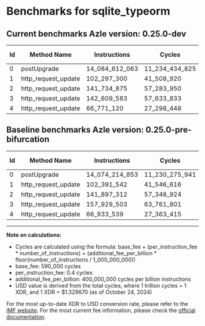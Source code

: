 # Benchmarks for sqlite_typeorm

## Current benchmarks Azle version: 0.25.0-dev

| Id  | Method Name         | Instructions   | Cycles         | USD           | USD/Million Calls | Change                                 |
| --- | ------------------- | -------------- | -------------- | ------------- | ----------------- | -------------------------------------- |
| 0   | postUpgrade         | 14_084_612_063 | 11_234_434_825 | $0.0149380910 | $14_938.09        | <font color="red">+10_397_210</font>   |
| 1   | http_request_update | 102_297_300    | 41_508_920     | $0.0000551932 | $55.19            | <font color="green">-94_242</font>     |
| 2   | http_request_update | 141_734_875    | 57_283_950     | $0.0000761687 | $76.16            | <font color="green">-162_437</font>    |
| 3   | http_request_update | 142_609_583    | 57_633_833     | $0.0000766340 | $76.63            | <font color="green">-15_319_920</font> |
| 4   | http_request_update | 66_771_120     | 27_298_448     | $0.0000362979 | $36.29            | <font color="green">-162_419</font>    |

## Baseline benchmarks Azle version: 0.25.0-pre-bifurcation

| Id  | Method Name         | Instructions   | Cycles         | USD           | USD/Million Calls |
| --- | ------------------- | -------------- | -------------- | ------------- | ----------------- |
| 0   | postUpgrade         | 14_074_214_853 | 11_230_275_941 | $0.0149325610 | $14_932.56        |
| 1   | http_request_update | 102_391_542    | 41_546_616     | $0.0000552433 | $55.24            |
| 2   | http_request_update | 141_897_312    | 57_348_924     | $0.0000762551 | $76.25            |
| 3   | http_request_update | 157_929_503    | 63_761_801     | $0.0000847822 | $84.78            |
| 4   | http_request_update | 66_933_539     | 27_363_415     | $0.0000363843 | $36.38            |

---

**Note on calculations:**

-   Cycles are calculated using the formula: base_fee + (per_instruction_fee \* number_of_instructions) + (additional_fee_per_billion \* floor(number_of_instructions / 1_000_000_000))
-   base_fee: 590_000 cycles
-   per_instruction_fee: 0.4 cycles
-   additional_fee_per_billion: 400_000_000 cycles per billion instructions
-   USD value is derived from the total cycles, where 1 trillion cycles = 1 XDR, and 1 XDR = $1.329670 (as of October 24, 2024)

For the most up-to-date XDR to USD conversion rate, please refer to the [IMF website](https://www.imf.org/external/np/fin/data/rms_sdrv.aspx).
For the most current fee information, please check the [official documentation](https://internetcomputer.org/docs/current/developer-docs/gas-cost#execution).
